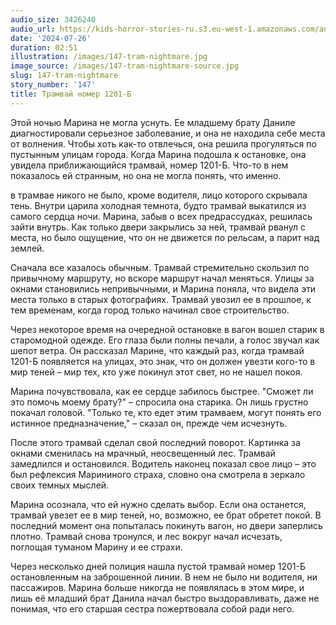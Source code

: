 ```yaml
---
audio_size: 3426240
audio_url: https://kids-horror-stories-ru.s3.eu-west-1.amazonaws.com/audio/147-tram-nightmare.mp3
date: '2024-07-26'
duration: 02:51
illustration: /images/147-tram-nightmare.jpg
image_source: /images/147-tram-nightmare-source.jpg
slug: 147-tram-nightmare
story_number: '147'
title: Трамвай номер 1201-Б
---
```


Этой ночью Марина не могла уснуть. Ее младшему брату Даниле диагностировали серьезное заболевание, и она не находила себе места от волнения. Чтобы хоть как-то отвлечься, она решила прогуляться по пустынным улицам города. Когда Марина подошла к остановке, она увидела приближающийся трамвай, номер 1201-Б. Что-то в нем показалось ей странным, но она не могла понять, что именно.

в трамвае никого не было, кроме водителя, лицо которого скрывала тень. Внутри царила холодная темнота, будто трамвай выкатился из самого сердца ночи. Марина, забыв о всех предрассудках, решилась зайти внутрь. Как только двери закрылись за ней, трамвай рванул с места, но было ощущение, что он не движется по рельсам, а парит над землей.

Сначала все казалось обычным. Трамвай стремительно скользил по привычному маршруту, но вскоре маршрут начал меняться. Улицы за окнами становились непривычными, и Марина поняла, что видела эти места только в старых фотографиях. Трамвай увозил ее в прошлое, к тем временам, когда город только начинал свое строительство.

Через некоторое время на очередной остановке в вагон вошел старик в старомодной одежде. Его глаза были полны печали, а голос звучал как шепот ветра. Он рассказал Марине, что каждый раз, когда трамвай 1201-Б появляется на улицах, это знак, что он должен увезти кого-то в мир теней – мир тех, кто уже покинул этот свет, но не нашел покоя.

Марина почувствовала, как ее сердце забилось быстрее. "Сможет ли это помочь моему брату?" – спросила она старика. Он лишь грустно покачал головой. "Только те, кто едет этим трамваем, могут понять его истинное предназначение," – сказал он, прежде чем исчезнуть.

После этого трамвай сделал свой последний поворот. Картинка за окнами сменилась на мрачный, неосвещенный лес. Трамвай замедлился и остановился. Водитель наконец показал свое лицо – это был рефлексия Марининого страха, словно она смотрела в зеркало своих темных мыслей.

Марина осознала, что ей нужно сделать выбор. Если она останется, трамвай увезет ее в мир теней, но, возможно, ее брат обретет покой. В последний момент она попыталась покинуть вагон, но двери заперлись плотно. Трамвай снова тронулся, и лес вокруг начал исчезать, поглощая туманом Марину и ее страхи.

Через несколько дней полиция нашла пустой трамвай номер 1201-Б остановленным на заброшенной линии. В нем не было ни водителя, ни пассажиров. Марина больше никогда не появлялась в этом мире, и лишь её младший брат Данила начал быстро выздоравливать, даже не понимая, что его старшая сестра пожертвовала собой ради него.